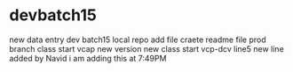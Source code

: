 # devbatch15
new data entry dev batch15
local repo add file
craete readme file prod branch 
class start vcap new version
new class start vcp-dcv line5
new line added by Navid
i am adding this at 7:49PM
